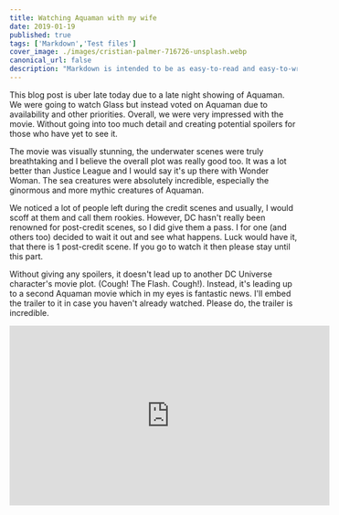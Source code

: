 ```yaml
---
title: Watching Aquaman with my wife
date: 2019-01-19
published: true
tags: ['Markdown','Test files']
cover_image: ./images/cristian-palmer-716726-unsplash.webp
canonical_url: false
description: "Markdown is intended to be as easy-to-read and easy-to-write as is feasible. Readability, however, is emphasized above all else. A Markdown-formatted document should be publishable as-is, as plain text, without looking like it's been marked up with tags or formatting instructions."
---
```


This blog post is uber late today due to a late night showing of Aquaman. We were going to watch Glass but instead voted on Aquaman due to availability and other priorities. Overall, we were very impressed with the movie. Without going into too much detail and creating potential spoilers for those who have yet to see it.

The movie was visually stunning, the underwater scenes were truly breathtaking and I believe the overall plot was really good too. It was a lot better than Justice League and I would say it's up there with Wonder Woman. The sea creatures were absolutely incredible, especially the ginormous and more mythic creatures of Aquaman.

We noticed a lot of people left during the credit scenes and usually, I would scoff at them and call them rookies. However, DC hasn't really been renowned for post-credit scenes, so I did give them a pass. I for one (and others too) decided to wait it out and see what happens. Luck would have it, that there is 1 post-credit scene. If you go to watch it then please stay until this part.

Without giving any spoilers, it doesn't lead up to another DC Universe character's movie plot. (Cough! The Flash. Cough!). Instead, it's leading up to a second Aquaman movie which in my eyes is fantastic news. I'll embed the trailer to it in case you haven't already watched. Please do, the trailer is incredible.

<iframe width="560" height="315" src="https://www.youtube.com/embed/6mQDS7Q7pys" frameborder="0" allow="accelerometer; autoplay; encrypted-media; gyroscope; picture-in-picture" allowfullscreen></iframe>
